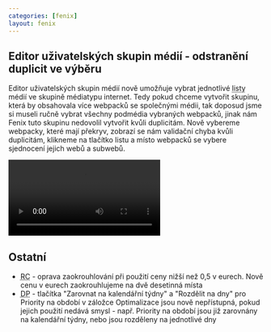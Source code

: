 ```yaml
---
categories: [fenix]
layout: fenix
---
```

## Editor uživatelských skupin médií - odstranění duplicit ve výběru
Editor uživatelských skupin médií nově umožňuje vybrat jednotlivé <abbr title="Listy jsou nejnižší potomci ve stromě, v našem případě se jedná o jednotlivé subweby, případně weby, které nemají subweby">listy</abbr> médií ve skupině médiatypu internet. Tedy pokud chceme vytvořit skupinu, která by obsahovala více webpacků se společnými médii, tak doposud jsme si museli ručně vybrat všechny podmédia vybraných webpacků, jinak nám Fenix tuto skupinu nedovolil vytvořit kvůli duplicitám. Nově vybereme webpacky, které mají překryv, zobrazí se nám validační chyba kvůli duplicitám, klikneme na tlačítko listu a  místo webpacků se vybere sjednocení jejich webů a subwebů.

<video src="{{site.url}}/data/Webpack_listy.mp4" type="video/mp4" controls>Valetins</video>

## Ostatní
<ul>
	<li><abbr title="Reachové křivky">RC</abbr> - oprava zaokrouhlování při použití ceny nižší než 0,5 v eurech. Nově cenu v eurech zaokrouhlujeme na dvě desetinná místa</li>
	<li><abbr title="Detailní plán">DP</abbr> - tlačítka "Zarovnat na kalendářní týdny" a "Rozdělit na dny" pro Priority na období v záložce Optimalizace jsou nově nepřístupná, pokud jejich použití nedává smysl - např. Priority na období jsou již zarovnány na kalendářní týdny, nebo jsou rozděleny na jednotlivé dny</li>
</ul>